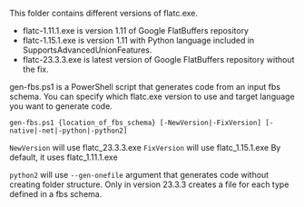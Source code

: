 This folder contains different versions of flatc.exe.

* flatc-1.11.1.exe is version 1.11 of Google FlatBuffers repository
* flatc-1.15.1.exe is version 1.11 with Python language included in SupportsAdvancedUnionFeatures.
* flatc-23.3.3.exe is latest version of Google FlatBuffers repository without the fix.

gen-fbs.ps1 is a PowerShell script that generates code from an input fbs schema. You can specify which flatc.exe version to use and target language you want to generate code.

```
gen-fbs.ps1 {location_of_fbs_schema} [-NewVersion|-FixVersion] [-native|-net|-python|-python2]
```

`NewVersion` will use flatc_23.3.3.exe
`FixVersion` will use flatc_1.15.1.exe
By default, it uses flatc_1.11.1.exe

`python2` will use `--gen-onefile` argument that generates code without creating folder structure. Only in version 23.3.3 creates a file for each type defined in a fbs schema.

